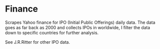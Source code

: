 # Finance

Scrapes Yahoo finance for IPO (Initial Public Offerings) daily data. The data goes as far back as 2000 and collects IPOs in worldwide, I filter the data down to specific countries for further analysis.



See J.R.Ritter for other IPO data.
